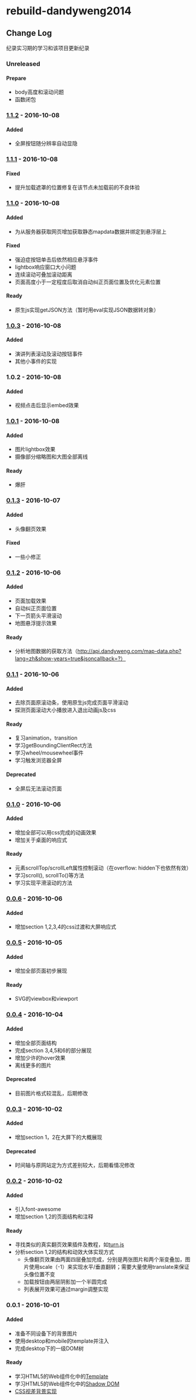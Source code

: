 # rebuild-dandyweng2014

## Change Log
纪录实习期的学习和该项目更新纪录

### Unreleased
#### Prepare
- body高度和滚动问题
- 函数闭包

### [1.1.2] - 2016-10-08
#### Added
- 全屏按钮随分辨率自动显隐

### [1.1.1] - 2016-10-08
#### Fixed
- 提升加载遮罩的位置修复在该节点未加载前的不良体验

### [1.1.0] - 2016-10-08
#### Added
- 为从服务器获取网页增加获取静态mapdata数据并绑定到悬浮层上

#### Fixed
- 强迫症按钮单击后依然相应悬浮事件
- lightbox响应窗口大小问题
- 连续滚动可叠加滚动距离
- 页面高度小于一定程度后取消自动纠正页面位置及优化元素位置

#### Ready
- 原生js实现getJSON方法（暂时用eval实现JSON数据转对象）

### [1.0.3] - 2016-10-08
#### Added
- 演讲列表滚动及滚动按钮事件
- 其他小事件的实现

### 1.0.2 - 2016-10-08
#### Added
- 视频点击后显示embed效果

### [1.0.1] - 2016-10-08
#### Added
- 图片lightbox效果
- 摄像部分缩略图和大图全部离线

#### Ready
- 爆肝

### [0.1.3] - 2016-10-07
#### Added
- 头像翻页效果

#### Fixed
- 一些小修正

### [0.1.2] - 2016-10-06
#### Added
- 页面加载效果
- 自动纠正页面位置
- 下一页箭头平滑滚动
- 地图悬浮提示效果

#### Ready
- 分析地图数据的获取方法（http://api.dandyweng.com/map-data.php?lang=zh&show-years=true&jsoncallback=?）

### [0.1.1] - 2016-10-06
#### Added
- 去除页面原滚动条，使用原生js完成页面平滑滚动
- 探测页面滚动大小播放进入退出动画js及css

#### Ready
- 复习animation，transition
- 学习getBoundingClientRect方法
- 学习wheel/mousewheel事件
- 学习触发浏览器全屏

#### Deprecated
- 全屏后无法滚动页面

### [0.1.0] - 2016-10-06
#### Added
- 增加全部可以用css完成的动画效果
- 增加关于桌面的响应式

#### Ready
- 元素scrollTop/scrollLeft属性控制滚动（在overflow: hidden下也依然有效）
- 学习scroll(), scrollTo()等方法
- 学习实现平滑滚动的方法

### [0.0.6] - 2016-10-06
#### Added
- 增加section 1,2,3,4的css过渡和大屏响应式

### [0.0.5] - 2016-10-05
#### Added
- 增加全部页面初步展现

#### Ready
- SVG的viewbox和viewport

### [0.0.4] - 2016-10-04
#### Added
- 增加全部页面结构
- 完成section 3,4,5和6的部分展现
- 增加少许的hover效果
- 离线更多的图片

#### Deprecated
- 目前图片格式较混乱，后期修改

### [0.0.3] - 2016-10-02
#### Added
- 增加section 1，2在大屏下的大概展现

#### Deprecated
- 时间轴与原网站定为方式差别较大，后期看情况修改

### [0.0.2] - 2016-10-02
#### Added
- 引入font-awesome
- 增加section 1,2的页面结构和注释

#### Ready
- 寻找类似的真实翻页效果插件及教程，如[turn.js]
- 分析section 1,2的结构和动效大体实现方式
    - 头像翻页效果由两面四层叠加完成，分别是两张图片和两个渐变叠加，图片使用scale（-1）来实现水平/垂直翻转；需要大量使用translate来保证头像位置不变
    - 加载按钮由两层阴影加一个半圆完成
    - 列表展开效果可通过margin调整实现

### 0.0.1 - 2016-10-01
#### Added
- 准备不同设备下的背景图片
- 使用desktop和mobile的template并注入
- 完成desktop下的一级DOM树

#### Ready
- 学习HTML5的Web组件化中的[Template]
- 学习HTML5的Web组件化中的[Shadow DOM]
- [CSS视差背景实现]

[0.0.2]: https://github.com/bestgaohua/rebuild-dandyweng2014/releases/tag/v0.0.2
[0.0.3]: https://github.com/bestgaohua/rebuild-dandyweng2014/releases/tag/v0.0.3
[0.0.4]: https://github.com/bestgaohua/rebuild-dandyweng2014/releases/tag/v0.0.4
[0.0.5]: https://github.com/bestgaohua/rebuild-dandyweng2014/releases/tag/v0.0.5
[0.0.6]: https://github.com/bestgaohua/rebuild-dandyweng2014/releases/tag/v0.0.6
[0.1.0]: https://github.com/bestgaohua/rebuild-dandyweng2014/releases/tag/v0.1.0
[0.1.1]: https://github.com/bestgaohua/rebuild-dandyweng2014/releases/tag/v0.1.1
[0.1.2]: https://github.com/bestgaohua/rebuild-dandyweng2014/releases/tag/v0.1.2
[0.1.3]: https://github.com/bestgaohua/rebuild-dandyweng2014/releases/tag/v0.1.3
[1.0.1]: https://github.com/bestgaohua/rebuild-dandyweng2014/releases/tag/v1.0.1
[1.0.3]: https://github.com/bestgaohua/rebuild-dandyweng2014/releases/tag/v1.0.3
[1.1.0]: https://github.com/bestgaohua/rebuild-dandyweng2014/releases/tag/v1.1.0
[1.1.1]: https://github.com/bestgaohua/rebuild-dandyweng2014/releases/tag/v1.1.1
[1.1.2]: https://github.com/bestgaohua/rebuild-dandyweng2014/releases/tag/v1.1.2

[Shadow DOM]: http://www.html5rocks.com/zh/tutorials/webcomponents/shadowdom/
[Template]: http://www.html5rocks.com/en/tutorials/webcomponents/template/
[CSS视差背景实现]: http://www.shejidaren.com/css-fixed-scroll-background.html
[turn.js]: http://www.turnjs.com/
